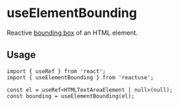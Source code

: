 # useElementBounding

Reactive [bounding box](https://developer.mozilla.org/en-US/docs/Web/API/Element/getBoundingClientRect) of an HTML element.

## Usage

```tsx
import { useRef } from 'react';
import { useElementBounding } from 'reactuse';

const el = useRef<HTMLTextAreaElement | null>(null);
const bounding = useElementBounding(el);
```
